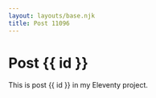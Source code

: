 ```yaml
---
layout: layouts/base.njk
title: Post 11096
---
```


# Post {{ id }}

This is post {{ id }} in my Eleventy project.
